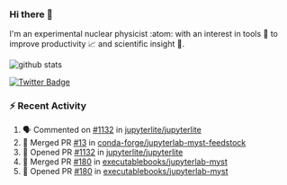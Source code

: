 ### Hi there 👋 

I'm an experimental nuclear physicist :atom: with an interest in tools :wrench: to improve productivity :chart_with_upwards_trend: and scientific insight :telescope:.

![github stats](https://github-readme-stats.vercel.app/api?username=agoose77&show_icons=true&hide_rank=true&hide_title=true&bg_color=30,e76445,904e95&text_color=efe3ec&icon_color=efe3ec)
<!--
**agoose77/agoose77** is a ✨ _special_ ✨ repository because its `README.md` (this file) appears on your GitHub profile.

Here are some ideas to get you started:

- 🔭 I’m currently working on ...
- 🌱 I’m currently learning ...
- 👯 I’m looking to collaborate on ...
- 🤔 I’m looking for help with ...
- 💬 Ask me about ...
- 📫 How to reach me: ...
- 😄 Pronouns: ...
- ⚡ Fun fact: ...
-->

[![Twitter Badge](https://img.shields.io/twitter/follow/agoose77?style=flat-square&logo=Twitter&logoColor=white&color=cornflowerblue)](https://twitter.com/agoose77)

### :zap: Recent Activity

<!--START_SECTION:activity-->
1. 🗣 Commented on [#1132](https://github.com/jupyterlite/jupyterlite/pull/1132#issuecomment-1698098029) in [jupyterlite/jupyterlite](https://github.com/jupyterlite/jupyterlite)
2. 🎉 Merged PR [#13](https://github.com/conda-forge/jupyterlab-myst-feedstock/pull/13) in [conda-forge/jupyterlab-myst-feedstock](https://github.com/conda-forge/jupyterlab-myst-feedstock)
3. 💪 Opened PR [#1132](https://github.com/jupyterlite/jupyterlite/pull/1132) in [jupyterlite/jupyterlite](https://github.com/jupyterlite/jupyterlite)
4. 🎉 Merged PR [#180](https://github.com/executablebooks/jupyterlab-myst/pull/180) in [executablebooks/jupyterlab-myst](https://github.com/executablebooks/jupyterlab-myst)
5. 💪 Opened PR [#180](https://github.com/executablebooks/jupyterlab-myst/pull/180) in [executablebooks/jupyterlab-myst](https://github.com/executablebooks/jupyterlab-myst)
<!--END_SECTION:activity-->
